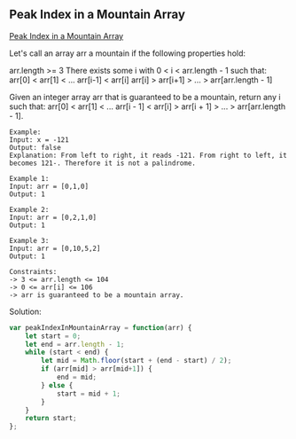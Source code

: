 ## Peak Index in a Mountain Array
[ Peak Index in a Mountain Array ](https://leetcode.com/problems/peak-index-in-a-mountain-array/)

Let's call an array arr a mountain if the following properties hold:

arr.length >= 3
There exists some i with 0 < i < arr.length - 1 such that:
    arr[0] < arr[1] < ... arr[i-1] < arr[i]
    arr[i] > arr[i+1] > ... > arr[arr.length - 1]

Given an integer array arr that is guaranteed to be a mountain, return any i such that:
    arr[0] < arr[1] < ... arr[i - 1] < arr[i] > arr[i + 1] > ... > arr[arr.length - 1].

```
Example:
Input: x = -121
Output: false
Explanation: From left to right, it reads -121. From right to left, it becomes 121-. Therefore it is not a palindrome.

Example 1:
Input: arr = [0,1,0]
Output: 1

Example 2:
Input: arr = [0,2,1,0]
Output: 1

Example 3:
Input: arr = [0,10,5,2]
Output: 1

Constraints:
-> 3 <= arr.length <= 104
-> 0 <= arr[i] <= 106
-> arr is guaranteed to be a mountain array.
```

Solution:
```js
var peakIndexInMountainArray = function(arr) {
    let start = 0;
    let end = arr.length - 1;
    while (start < end) {
        let mid = Math.floor(start + (end - start) / 2);
        if (arr[mid] > arr[mid+1]) {
            end = mid;
        } else {
            start = mid + 1; 
        }
    }
    return start; 
};
```
